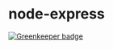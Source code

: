 # node-express

[![Greenkeeper badge](https://badges.greenkeeper.io/harshmaur/node-express.svg)](https://greenkeeper.io/)